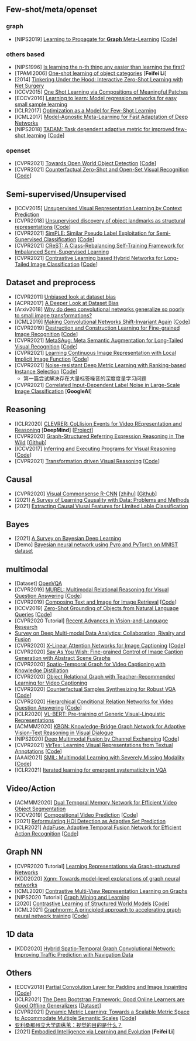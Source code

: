 ## Few-shot/meta/openset
### graph
- [NIPS2019] [Learning to Propagate for **Graph** Meta-Learning](https://arxiv.org/abs/1909.05024) [[Code](https://github.com/liulu112601/Gated-Propagation-Net)]

### others based
- [NIPS1996] [Is learning the n-th thing any easier than learning the first?](https://people.eecs.berkeley.edu/~russell/classes/cs294/f05/papers/thrun-1996.pdf)
- [TPAMI2006] [One-shot learning of object categories](https://ieeexplore.ieee.org/abstract/document/1597116) [**Feifei Li**]
- [2014] [Tinkering Under the Hood: Interactive Zero-Shot Learning with Net Surgery](https://arxiv.org/abs/1612.04901)
- [ICCV2015] [One Shot Learning via Compositions of Meaningful Patches](https://ieeexplore.ieee.org/abstract/document/7410499)
- [ECCV2016] [Learning to learn: Model regression networks for easy small sample learning](https://link.springer.com/chapter/10.1007/978-3-319-46466-4_37)
- [ICLR2017] [Optimization as a Model for Few-Shot Learning](https://openreview.net/forum?id=rJY0-Kcll)
- [ICML2017] [Model-Agnostic Meta-Learning for Fast Adaptation of Deep Networks](https://arxiv.org/abs/1703.03400)
- [NIPS2018] [TADAM: Task dependent adaptive metric for improved few-shot learning](https://arxiv.org/abs/1805.10123) [[Code](https://github.com/ElementAI/TADAM)]

### openset
- [CVPR2021] [Towards Open World Object Detection](https://arxiv.org/abs/2103.02603) [[Code](https://github.com/JosephKJ/OWOD)]
- [CVPR2021] [Counterfactual Zero-Shot and Open-Set Visual Recognition](https://arxiv.org/abs/2103.00887) [[Code](https://github.com/yue-zhongqi/gcm-cf)]



## Semi-supervised/Unsupervised
- [ICCV2015] [Unsupervised Visual Representation Learning by Context Prediction](https://arxiv.org/abs/1505.05192)
- [CVPR2018] [Unsupervised discovery of object landmarks as structural representations](https://arxiv.org/abs/1804.04412) [[Code](https://github.com/YutingZhang/lmdis-rep)]
- [CVPR2021] [SimPLE: Similar Pseudo Label Exploitation for Semi-Supervised Classification](https://arxiv.org/pdf/2103.16725.pdf) [[Code](https://github.com/zijian-hu/SimPLE)]
- [CVPR2021] [CReST: A Class-Rebalancing Self-Training Framework for Imbalanced Semi-Supervised Learning](https://arxiv.org/abs/2102.09559)
- [CVPR2021] [Contrastive Learning based Hybrid Networks for Long-Tailed Image Classification](https://arxiv.org/pdf/2103.14267.pdf) [[Code](https://k-han.github.io/HybridLT)]


## Dataset and preprocess
- [CVPR2011] [Unbiased look at dataset bias](https://ieeexplore.ieee.org/abstract/document/5995347)
- [ACPR2017] [A Deeper Look at Dataset Bias](https://link.springer.com/chapter/10.1007/978-3-319-58347-1_2)
- [Arxiv2018] [Why do deep convolutional networks generalize so poorly to small image transformations?](https://www.jmlr.org/papers/volume20/19-519/19-519.pdf)
- [ICML2019] [Making Convolutional Networks Shift-Invariant Again](https://arxiv.org/abs/1904.11486) [[Code](https://github.com/adobe/antialiased-cnns)]
- [CVPR2019] [Destruction and Construction Learning for Fine-grained Image Recognition](https://openreview.net/forum?id=HibvKgQe_pH) [[Code](https://github.com/JDAI-CV/DCL)]
- [CVPR2021] [MetaSAug: Meta Semantic Augmentation for Long-Tailed Visual Recognition](https://arxiv.org/abs/2103.12579) [[Code](https://github.com/BIT-DA/MetaSAug)]
- [CVPR2021] [Learning Continuous Image Representation with Local Implicit Image Function](https://arxiv.org/abs/2012.09161) [[Code](https://github.com/yinboc/liif)]
- [CVPR2021] [Noise-resistant Deep Metric Learning with Ranking-based Instance Selection](https://arxiv.org/abs/2103.16047) [[Code](https://github.com/alibaba-edu/Ranking-based-Instance-Selection)]
  - 第一篇尝试解决存在大量标签噪音的深度度量学习问题
- [CVPR2021] [Correlated Input-Dependent Label Noise in Large-Scale Image Classification](https://arxiv.org/abs/2105.10305) [**GoogleAI**]


## Reasoning
- [ICLR2020] [CLEVRER: CoLlision Events for Video REpresentation and Reasoning](https://arxiv.org/abs/1910.01442) [**DeepMind**] [[Project](http://clevrer.csail.mit.edu/)]
- [CVPR2020] [Graph-Structured Referring Expression Reasoning in The Wild](https://arxiv.org/pdf/2004.08814.pdf) [[Github](https://github.com/sibeiyang/sgmn)]
- [ICCV2017] [Inferring and Executing Programs for Visual Reasoning](https://arxiv.org/abs/1705.03633) [[Code](https://github.com/facebookresearch/clevr-iep)]
- [CVPR2021] [Transformation driven Visual Reasoning](https://arxiv.org/pdf/2011.13160) [[Code](https://github.com/hughplay/TVR)]


## Causal
- [CVPR2020] [Visual Commonsense R-CNN](https://arxiv.org/abs/2002.12204) [[zhihu](https://zhuanlan.zhihu.com/p/111306353)] [[Github](https://github.com/Wangt-CN/VC-R-CNN)]
- [2021] [A Survey of Learning Causality with Data: Problems and Methods](https://arxiv.org/abs/1809.09337v4)
- [2021] [Extracting Causal Viusal Features for Limited Lable Classification](https://arxiv.org/pdf/2103.12322.pdf)


## Bayes
- [2021] [A Survey on Bayesian Deep Learning](https://arxiv.org/abs/1604.01662v4) 
- [Demo] [Bayesian neural network using Pyro and PyTorch on MNIST dataset](https://github.com/paraschopra/bayesian-neural-network-mnist)


## multimodal
- [Dataset] [OpenVQA](https://github.com/MILVLG/openvqa)
- [CVPR2019] [MUREL: Multimodal Relational Reasoning for Visual Question Answering](https://arxiv.org/abs/1902.09487) [[Code](https://github.com/Cadene/murel.bootstrap.pytorch)]
- [CVPR2019] [Composing Text and Image for Image Retrieval](https://arxiv.org/abs/1812.07119) [[Code](https://github.com/google/tirg)]
- [ICCV2019] [Zero-Shot Grounding of Objects from Natural Language Queries](https://arxiv.org/abs/1908.07129) [[Code](https://github.com/TheShadow29/zsgnet-pytorch)]
- [CVPR2020 Tutorial] [Recent Advances in Vision-and-Language Research](https://rohit497.github.io/Recent-Advances-in-Vision-and-Language-Research/)
- [Survey on Deep Multi-modal Data Analytics: Collaboration, Rivalry and Fusion](https://arxiv.org/abs/2006.08159)
- [CVPR2020] [X-Linear Attention Networks for Image Captioning](https://arxiv.org/pdf/2003.14080.pdf) [[Code](https://github.com/JDAI-CV/image-captioning)]
- [CVPR2020] [Say As You Wish: Fine-grained Control of Image Caption Generation with Abstract Scene Graphs](https://arxiv.org/pdf/2003.00387.pdf)
- [CVPR2020] [Spatio-Temporal Graph for Video Captioning with Knowledge Distillation](https://arxiv.org/pdf/2003.13942.pdf)
- [CVPR2020] [Object Relational Graph with Teacher-Recommended Learning for Video Captioning](https://arxiv.org/pdf/2002.11566.pdf)
- [CVPR2020] [Counterfactual Samples Synthesizing for Robust VQA](https://arxiv.org/pdf/2003.06576.pdf) [[Code](https://github.com/yanxinzju/CSS-VQA)]
- [CVPR2020] [Hierarchical Conditional Relation Networks for Video Question Answering](https://arxiv.org/abs/2002.10698) [[Code](https://github.com/thaolmk54/hcrn-videoqa)]
- [ICLR2020] [VL-BERT: Pre-training of Generic Visual-Linguistic Representations](https://arxiv.org/abs/1908.08530)
- [ACMMM2020] [KBGN: Knowledge-Bridge Graph Network for Adaptive Vision-Text Reasoning in Visual Dialogue](https://arxiv.org/abs/2008.04858v2)
- [NIPS2020] [Deep Multimodal Fusion by Channel Exchanging](https://papers.nips.cc/paper/2020/file/339a18def9898dd60a634b2ad8fbbd58-Paper.pdf) [[Code](https://github.com/yikaiw/CEN)]
- [CVPR2021] [VirTex: Learning Visual Representations from Textual Annotations](https://arxiv.org/abs/2006.06666) [[Code](https://github.com/kdexd/virtex)]
- [AAAI2021] [SMIL: Multimodal Learning with Severely Missing Modality](https://arxiv.org/pdf/2103.05677.pdf) [[Code](https://github.com/mengmenm/SMIL)]
- [ICLR2021] [Iterated learning for emergent systematicity in VQA](https://openreview.net/pdf?id=Pd_oMxH8IlF)


## Video/Action
- [ACMMM2020] [Dual Temporal Memory Network for Efficient Video Object Segmentation](https://arxiv.org/abs/2003.06125)
- [ICCV2019] [Compositional Video Prediction](https://arxiv.org/abs/1908.08522) [[Code](https://github.com/JudyYe/CVP)]
- [2021] [Reformulating HOI Detection as Adaptive Set Prediction](https://arxiv.org/pdf/2103.05983.pdf)
- [ICLR2021] [AdaFuse: Adaptive Temporal Fusion Network for Efficient Action Recognition](https://arxiv.org/pdf/2102.05775.pdf) [[Code](https://github.com/mengyuest/AdaFuse)]


## Graph NN
- [CVPR2020 Tutorial] [Learning Representations via Graph-structured Networks](https://xiaolonw.github.io/graphnnv2/)
- [KDD2020] [Xgnn: Towards model-level explanations of graph neural networks](https://arxiv.org/abs/2006.02587)
- [ICML2020] [Contrastive Multi-View Representation Learning on Graphs](https://arxiv.org/pdf/2006.05582.pdf)
- [NIPS2020 Tutorial] [Graph Mining and Learning](https://gm-neurips-2020.github.io/)
- [2020] [Contrastive Learning of Structured World Models](http://arxiv.org/abs/1911.12247) [[Code](https://github.com/tkipf/c-swm)]
- [ICML2021] [Graphnorm: A principled approach to accelerating graph neural network training](https://arxiv.org/abs/2009.03294) [[Code](https://github.com/lsj2408/GraphNorm)]


## 1D data
- [KDD2020] [Hybrid Spatio-Temporal Graph Convolutional Network: Improving Traffic Prediction with Navigation Data](https://arxiv.org/abs/2006.12715)


## Others
- [ECCV2018] [Partial Convolution Layer for Padding and Image Inpainting](https://arxiv.org/pdf/1811.11718.pdf) [[Code](https://github.com/NVIDIA/partialconv)]
- [ICLR2021] [The Deep Bootstrap Framework: Good Online Learners are Good Offline Generalizers](https://arxiv.org/pdf/2010.08127.pdf) [[Dataset](https://github.com/preetum/cifar5m)]
- [CVPR2021] [Dynamic Metric Learning: Towards a Scalable Metric Space to Accommodate Multiple Semantic Scales](https://arxiv.org/pdf/2103.11781v1.pdf) [[Code](https://github.com/SupetZYK/DynamicMetricLearning)]
- [亚利桑那州立大学周纵苇：视觉的目的是什么？](https://hub.baai.ac.cn/view/6777)
- [2021] [Embodied Intelligence via Learning and Evolution](https://arxiv.org/pdf/2102.02202.pdf) [**Feifei Li**]